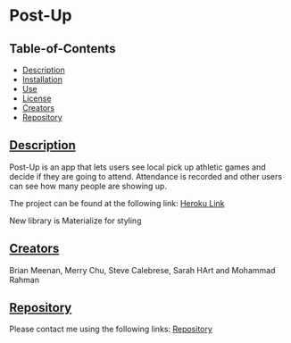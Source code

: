 # Post-Up
  
  
  ## Table-of-Contents

  * [Description](#description)
  * [Installation](#installation)
  * [Use](#use)
  * [License](#license)
  * [Creators](#creators)
  * [Repository](#repository)
  
  ## [Description](#table-of-contents)
  Post-Up is an app that lets users see local pick up athletic games and decide if they are going to attend. Attendance is recorded and other users can see how many people are showing up. 

  The project can be found at the following link: [Heroku Link](https://guarded-waters-75502.herokuapp.com/)

  New library is Materialize for styling


  ## [Creators](#table-of-contents)
  Brian Meenan, Merry Chu, Steve Calebrese, Sarah HArt and Mohammad Rahman

  
  ## [Repository](#table-of-contents)
  Please contact me using the following links:
  [Repository](https://github.com/Brian-Lets-Go/Post-Up)
 

